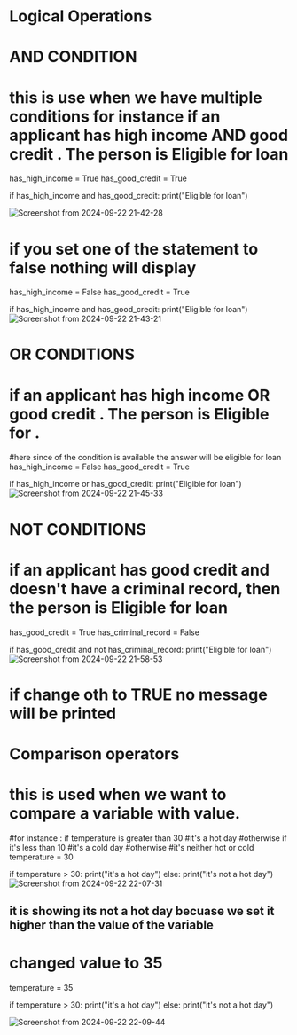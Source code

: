 # Logical Operations
#  AND CONDITION
# this is use when we have multiple conditions for instance if an applicant has high income AND good credit . The person is Eligible for loan
has_high_income = True
has_good_credit = True

if has_high_income and has_good_credit:
    print("Eligible for loan")

![Screenshot from 2024-09-22 21-42-28](https://github.com/user-attachments/assets/981b184b-5a49-46d9-88f0-b60b87a37435)

# if you set one of the statement to false nothing will display
has_high_income = False
has_good_credit = True

if has_high_income and has_good_credit:
    print("Eligible for loan")
![Screenshot from 2024-09-22 21-43-21](https://github.com/user-attachments/assets/858a38fe-beaa-4ba3-ad98-2fee1a483896)

# OR CONDITIONS
# if an applicant has high income OR good credit . The person is Eligible for . 
#here since of the condition is available the answer will be eligible for loan
has_high_income = False
has_good_credit = True

if has_high_income or has_good_credit:
    print("Eligible for loan")
![Screenshot from 2024-09-22 21-45-33](https://github.com/user-attachments/assets/a6c7c53e-0010-46bc-8c94-ee77025bbe1a)


# NOT CONDITIONS
# if an applicant has good credit and doesn't have a criminal record, then the person is Eligible for loan

has_good_credit = True
has_criminal_record = False

if has_good_credit and not has_criminal_record:
    print("Eligible for loan")
![Screenshot from 2024-09-22 21-58-53](https://github.com/user-attachments/assets/432fbbef-6321-469f-a0f0-d89f211c5cdc)

# if change oth to TRUE no message will be printed

# Comparison operators
# this is used when we want to compare a variable with value.
#for instance : if temperature is greater than 30
                     #it's a hot day
                #otherwise if it's less than 10
                    #it's a cold day
                #otherwise 
                    #it's neither hot or cold
temperature = 30

if temperature > 30:
    print("it's a hot day")
else:
    print("it's not a hot day")
![Screenshot from 2024-09-22 22-07-31](https://github.com/user-attachments/assets/464aeefa-789b-4db4-8829-7158a06f28cd)
## it is showing its not a hot day becuase we set it higher than the value of the variable

# changed value to 35
temperature = 35

if temperature > 30:
    print("it's a hot day")
else:
    print("it's not a hot day")

![Screenshot from 2024-09-22 22-09-44](https://github.com/user-attachments/assets/64a8ebf8-cc10-4706-9124-d865f55bfec9)





